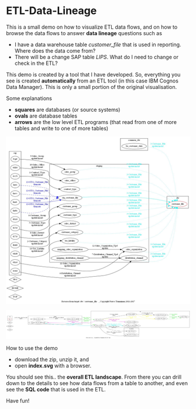 # ETL-Data-Lineage

This is a small demo on how to visualize ETL data flows, and on how to browse the data flows to answer **data lineage** questions such as

- I have a data warehouse table *customer_file* that is used in reporting. Where does the data come from?
- There will be a change SAP table *LIPS*. What do I need to change or check in the ETL?


This demo is created by a tool that I have developed. So, everything you see is created **automatically** from an ETL tool (in this case IBM Cognos Data Manager). This is only a small portion of the original visualisation.

Some explanations

- **squares** are databases (or source systems)
- **ovals** are database tables
- **arrows** are the low level ETL programs (that read from one of more tables and write to one of more tables)


![alt text](https://github.com/PaavoT/ETL-Data-Lineage/blob/master/REVERSE_dw__customer_file.jpg)

![alt text](https://github.com/PaavoT/ETL-Data-Lineage/blob/master/FORWARD_sap__lips.jpg)

How to use the demo

- download the zip, unzip it, and 
- open **index.svg** with a browser.

You should see this.. the **overall ETL landscape**. From there you can drill down to the details to see how data flows from a table to another, and even see the **SQL code** that is used in the ETL.


Have fun!
